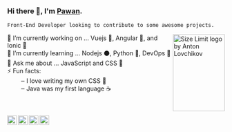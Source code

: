 ### Hi there 👋, I'm [Pawan](https://pawankolhe.com).  

`Front-End Developer looking to contribute to some awesome projects.`

<img src="https://pawankolhe.com/img/logo.svg" align="right" alt="Size Limit logo by Anton Lovchikov" width="120" height="178">  

🔭 I’m currently working on ... Vuejs 💚, Angular 📕, and Ionic 🔵   
🌱 I’m currently learning ... Nodejs ⚫, Python 🐍, DevOps 🧰  
💬 Ask me about ... JavaScript and CSS 🎨  
⚡ Fun facts:  
&nbsp;&nbsp;&nbsp;&nbsp;&nbsp;&nbsp;&nbsp;&nbsp;‒ I love writing my own CSS 🎨  
&nbsp;&nbsp;&nbsp;&nbsp;&nbsp;&nbsp;&nbsp;&nbsp;‒ Java was my first language ☕  
  
<br/>
<br/>

<a href="https://www.linkedin.com/in/kolhepawan/">
  <img align="left" width="22" src="https://cdn.jsdelivr.net/npm/simple-icons@v3/icons/linkedin.svg">
</a>
<a href="https://twitter.com/Pawan_Kolhe">
  <img align="left" width="22" src="https://cdn.jsdelivr.net/npm/simple-icons@v3/icons/twitter.svg">
</a>
<a href="https://www.instagram.com/pawan_kolhe/">
  <img align="left" width="22" src="https://cdn.jsdelivr.net/npm/simple-icons@v3/icons/instagram.svg">
</a>
<a href="https://codepen.io/pawankolhe/">
  <img align="left" width="22" src="https://cdn.jsdelivr.net/npm/simple-icons@v3/icons/codepen.svg">
</a>
